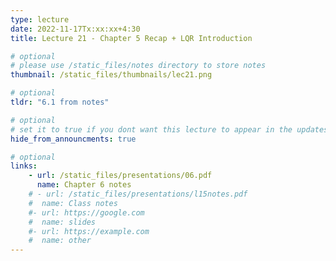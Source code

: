 ```yaml
---
type: lecture
date: 2022-11-17Tx:xx:xx+4:30
title: Lecture 21 - Chapter 5 Recap + LQR Introduction

# optional
# please use /static_files/notes directory to store notes
thumbnail: /static_files/thumbnails/lec21.png

# optional
tldr: "6.1 from notes"

# optional
# set it to true if you dont want this lecture to appear in the updates section
hide_from_announcments: true

# optional
links:
    - url: /static_files/presentations/06.pdf
      name: Chapter 6 notes
    # - url: /static_files/presentations/l15notes.pdf
    #  name: Class notes
    #- url: https://google.com
    #  name: slides
    #- url: https://example.com
    #  name: other
---
```

<!-- Other additional contents using markdown -->